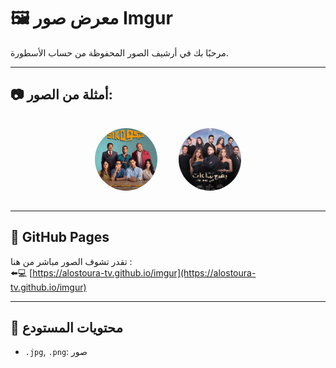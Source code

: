 # 🖼️ معرض صور Imgur

مرحبًا بك في أرشيف الصور المحفوظة من حساب الأسطورة.

---

## 📷 أمثلة من الصور:

<p align="center">
  <img alt="صورة 1" src="SikoSiko.jpg" style="width: 100px; height: 100px; margin: 15px; border-radius: 50%; object-fit: cover;">
  <img alt="صورة 2" src="BadaaSaat.jpg" style="width: 100px; height: 100px; margin: 15px; border-radius: 50%; object-fit: cover;">

  
</p>

---

## 🔗 GitHub Pages

تقدر تشوف الصور مباشر من هنا :  
⬅️💻 [https://alostoura-tv.github.io/imgur](https://alostoura-tv.github.io/imgur)

---

## 📁 محتويات المستودع

- `.jpg`, `.png`: صور
